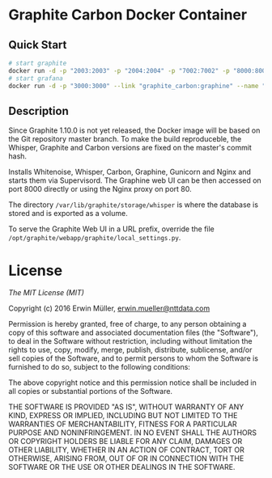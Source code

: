 # Graphite Carbon Docker Container

## Quick Start

```bash
# start graphite
docker run -d -p "2003:2003" -p "2004:2004" -p "7002:7002" -p "8000:8000" -p "80:80" --name graphite_carbon erwinnttdata/graphite_carbon
# start grafana
docker run -d -p "3000:3000" --link "graphite_carbon:graphine" --name "grafana" grafana/grafana
```

## Description

Since Graphite 1.10.0 is not yet released, the Docker image will be based
on the Git repository master branch. To make the build reproduceble, the 
Whisper, Graphite and Carbon versions are fixed on the master's commit hash.

Installs Whitenoise, Whisper, Carbon, Graphine, Gunicorn and Nginx and starts
them via Supervisord. The Graphine web UI can be then accessed
on port 8000 directly or using the Nginx proxy on port 80.

The directory `/var/lib/graphite/storage/whisper` is where the database
is stored and is exported as a volume.

To serve the Graphite Web UI in a URL prefix, override the file
`/opt/graphite/webapp/graphite/local_settings.py`.

# License

*The MIT License (MIT)*

Copyright (c) 2016 Erwin Müller, erwin.mueller@nttdata.com

Permission is hereby granted, free of charge, to any person obtaining a copy
of this software and associated documentation files (the "Software"), to deal
in the Software without restriction, including without limitation the rights
to use, copy, modify, merge, publish, distribute, sublicense, and/or sell
copies of the Software, and to permit persons to whom the Software is
furnished to do so, subject to the following conditions:

The above copyright notice and this permission notice shall be included in all
copies or substantial portions of the Software.

THE SOFTWARE IS PROVIDED "AS IS", WITHOUT WARRANTY OF ANY KIND, EXPRESS OR
IMPLIED, INCLUDING BUT NOT LIMITED TO THE WARRANTIES OF MERCHANTABILITY,
FITNESS FOR A PARTICULAR PURPOSE AND NONINFRINGEMENT. IN NO EVENT SHALL THE
AUTHORS OR COPYRIGHT HOLDERS BE LIABLE FOR ANY CLAIM, DAMAGES OR OTHER
LIABILITY, WHETHER IN AN ACTION OF CONTRACT, TORT OR OTHERWISE, ARISING FROM,
OUT OF OR IN CONNECTION WITH THE SOFTWARE OR THE USE OR OTHER DEALINGS IN THE
SOFTWARE.
